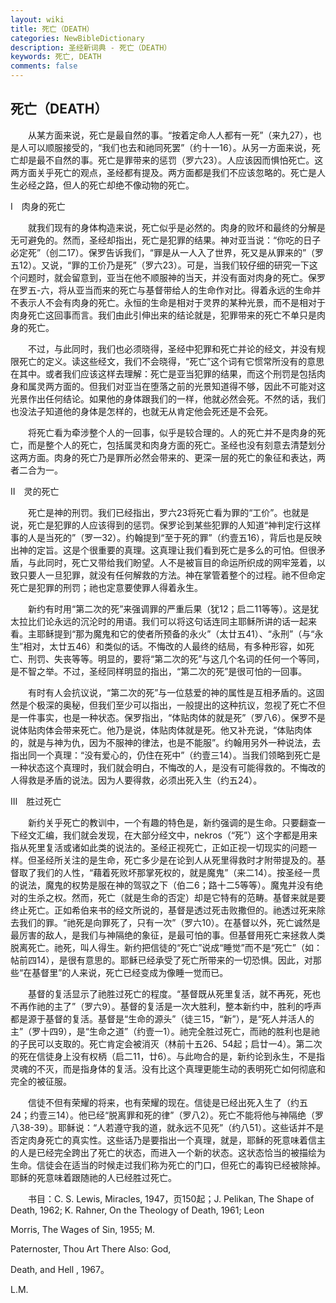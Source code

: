 ```yaml
---
layout: wiki
title: 死亡（DEATH）
categories: NewBibleDictionary
description: 圣经新词典 - 死亡（DEATH）
keywords: 死亡, DEATH
comments: false
---
```


## 死亡（DEATH）

　　从某方面来说，死亡是最自然的事。“按着定命人人都有一死”（来九27），也是人可以顺服接受的，“我们也去和祂同死罢”（约十一16）。从另一方面来说，死亡却是最不自然的事。死亡是罪带来的惩罚（罗六23）。人应该因而惧怕死亡。这两方面关乎死亡的观点，圣经都有提及。两方面都是我们不应该忽略的。死亡是人生必经之路，但人的死亡却绝不像动物的死亡。

Ⅰ　肉身的死亡

　　就我们现有的身体构造来说，死亡似乎是必然的。肉身的败坏和最终的分解是无可避免的。然而，圣经却指出，死亡是犯罪的结果。神对亚当说：“你吃的日子必定死”（创二17）。保罗告诉我们，“罪是从一人入了世界，死又是从罪来的”（罗五12）。又说，“罪的工价乃是死”（罗六23）。可是，当我们较仔细的研究一下这个问题时，就会留意到，亚当在他不顺服神的当天，并没有面对肉身的死亡。保罗在罗五-六，将从亚当而来的死亡与基督带给人的生命作对比。得着永远的生命并不表示人不会有肉身的死亡。永恒的生命是相对于灵界的某种光景，而不是相对于肉身死亡这回事而言。我们由此引伸出来的结论就是，犯罪带来的死亡不单只是肉身的死亡。

　　不过，与此同时，我们也必须晓得，圣经中犯罪和死亡并论的经文，并没有规限死亡的定义。读这些经文，我们不会晓得，“死亡”这个词有它惯常所没有的意思在其中。或者我们应该这样去理解：死亡是亚当犯罪的结果，而这个刑罚是包括肉身和属灵两方面的。但我们对亚当在堕落之前的光景知道得不够，因此不可能对这光景作出任何结论。如果他的身体跟我们的一样，他就必然会死。不然的话，我们也没法子知道他的身体是怎样的，也就无从肯定他会死还是不会死。

　　将死亡看为牵涉整个人的一回事，似乎是较合理的。人的死亡并不是肉身的死亡，而是整个人的死亡，包括属灵和肉身方面的死亡。圣经也没有刻意去清楚划分这两方面。肉身的死亡乃是罪所必然会带来的、更深一层的死亡的象征和表达，两者二合为一。

Ⅱ　灵的死亡

　　死亡是神的刑罚。我们已经指出，罗六23将死亡看为罪的“工价”。也就是说，死亡是犯罪的人应该得到的惩罚。保罗论到某些犯罪的人知道“神判定行这样事的人是当死的”（罗一32）。约翰提到“至于死的罪”（约壹五16），背后也是反映出神的定旨。这是个很重要的真理。这真理让我们看到死亡是多么的可怕。但很矛盾，与此同时，死亡又带给我们盼望。人不是被盲目的命运所织成的网牢笼着，以致只要人一旦犯罪，就没有任何解救的方法。神在掌管着整个的过程。祂不但命定死亡是犯罪的刑罚；祂也定意要使罪人得着永生。

　　新约有时用“第二次的死”来强调罪的严重后果（犹12；启二11等等）。这是犹太拉比们论永远的沉沦时的用语。我们可以将这句话连同主耶稣所讲的话一起来看。主耶稣提到“那为魔鬼和它的使者所预备的永火”（太廿五41）、“永刑”（与“永生”相对，太廿五46）和类似的话。不悔改的人最终的结局，有多种形容，如死亡、刑罚、失丧等等。明显的，要将“第二次的死”与这几个名词的任何一个等同，是不智之举。不过，圣经同样明显的指出，“第二次的死”是很可怕的一回事。

　　有时有人会抗议说，“第二次的死”与一位慈爱的神的属性是互相矛盾的。这固然是个极深的奥秘，但我们至少可以指出，一般提出的这种抗议，忽视了死亡不但是一件事实，也是一种状态。保罗指出，“体贴肉体的就是死”（罗八6）。保罗不是说体贴肉体会带来死亡。他乃是说，体贴肉体就是死。他又补充说，“体贴肉体的，就是与神为仇，因为不服神的律法，也是不能服”。约翰用另外一种说法，去指出同一个真理：“没有爱心的，仍住在死中”（约壹三14）。当我们领略到死亡是一种状态这个真理时，我们就会明白，不悔改的人，是没有可能得救的。不悔改的人得救是矛盾的说法。因为人要得救，必须出死入生（约五24）。

Ⅲ　胜过死亡

　　新约关乎死亡的教训中，一个有趣的特色是，新约强调的是生命。只要翻查一下经文汇编，我们就会发现，在大部分经文中，nekros（“死”）这个字都是用来指从死里复活或诸如此类的说法的。圣经正视死亡，正如正视一切现实的问题一样。但圣经所关注的是生命，死亡多少是在论到人从死里得救时才附带提及的。基督取了我们的人性，“藉着死败坏那掌死权的，就是魔鬼”（来二14）。按圣经一贯的说法，魔鬼的权势是服在神的驾驭之下（伯二6；路十二5等等）。魔鬼并没有绝对的生杀之权。然而，死亡（就是生命的否定）却是它特有的范畴。基督来就是要终止死亡。正如希伯来书的经文所说的，基督是透过死击败撒但的。祂透过死来除去我们的罪。“祂死是向罪死了，只有一次”（罗六10）。在基督以外，死亡诚然是最厉害的敌人，是我们与神隔绝的象征，是最可怕的事。但基督用死亡来拯救人类脱离死亡。祂死，叫人得生。新约把信徒的“死亡”说成“睡觉”而不是“死亡”（如：帖前四14），是很有意思的。耶稣已经承受了死亡所带来的一切恐惧。因此，对那些“在基督里”的人来说，死亡已经变成为像睡一觉而已。

　　基督的复活显示了祂胜过死亡的程度。“基督既从死里复活，就不再死，死也不再作祂的主了”（罗六9）。基督的复活是一次大胜利，整本新约中，胜利的呼声都是源于基督的复活。基督是“生命的源头”（徒三15，“新”），是“死人并活人的主”（罗十四9），是“生命之道”（约壹一1）。祂完全胜过死亡，而祂的胜利也是祂的子民可以支取的。死亡肯定会被消灭（林前十五26、54起；启廿一4）。第二次的死在信徒身上没有权柄（启二11，廿6）。与此吻合的是，新约论到永生，不是指灵魂的不灭，而是指身体的复活。没有比这个真理更能生动的表明死亡如何彻底和完全的被征服。

　　信徒不但有荣耀的将来，也有荣耀的现在。信徒是已经出死入生了（约五24；约壹三14）。他已经“脱离罪和死的律”（罗八2）。死亡不能将他与神隔绝（罗八38-39）。耶稣说：“人若遵守我的道，就永远不见死”（约八51）。这些话并不是否定肉身死亡的真实性。这些话乃是要指出一个真理，就是，耶稣的死意味着信主的人是已经完全跨出了死亡的状态，而进入一个新的状态。这状态恰当的被描绘为生命。信徒会在适当的时候走过我们称为死亡的门口，但死亡的毒钩已经被除掉。耶稣的死意味着跟随祂的人已经胜过死亡。

　　书目：C. S. Lewis, Miracles, 1947，页150起；J. Pelikan, The Shape of Death, 1962; K. Rahner, On the Theology of Death, 1961; Leon

Morris, The Wages of Sin, 1955; M.

Paternoster, Thou Art There Also: God,

Death, and Hell , 1967。

L.M.








